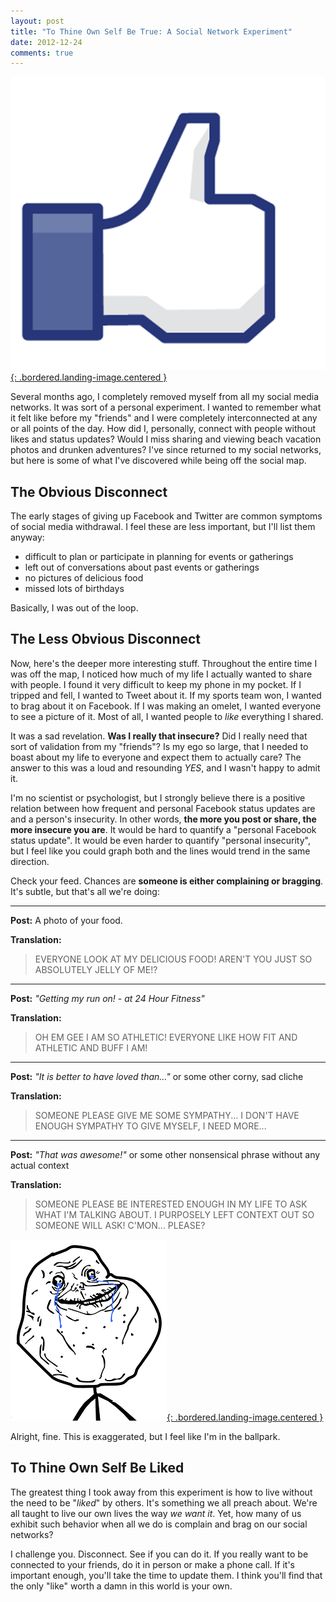 ```yaml
---
layout: post
title: "To Thine Own Self Be True: A Social Network Experiment"
date: 2012-12-24
comments: true
---
```


[![Like](/assets/images/posts/like.png){: .bordered.landing-image.centered }](/assets/images/posts/like.png)

Several months ago, I completely removed myself from all my social media networks. It was sort of a personal experiment. I wanted to remember what it felt like before my "friends" and I were completely interconnected at any or all points of the day. How did I, personally, connect with people without likes and status updates? Would I miss sharing and viewing beach vacation photos and drunken adventures? I've since returned to my social networks, but here is some of what I've discovered while being off the social map.

## The Obvious Disconnect

The early stages of giving up Facebook and Twitter are common symptoms of social media withdrawal. I feel these are less important, but I'll list them anyway:

* difficult to plan or participate in planning for events or gatherings
* left out of conversations about past events or gatherings
* no pictures of delicious food
* missed lots of birthdays

Basically, I was out of the loop.

## The Less Obvious Disconnect

Now, here's the deeper more interesting stuff. Throughout the entire time I was off the map, I noticed how much of my life I actually wanted to share with people. I found it very difficult to keep my phone in my pocket. If I tripped and fell, I wanted to Tweet about it. If my sports team won, I wanted to brag about it on Facebook. If I was making an omelet, I wanted everyone to see a picture of it. Most of all, I wanted people to *like* everything I shared.

It was a sad revelation. **Was I really that insecure?** Did I really need that sort of validation from my "friends"? Is my ego so large, that I needed to boast about my life to everyone and expect them to actually care? The answer to this was a loud and resounding *YES*, and I wasn't happy to admit it.

I'm no scientist or psychologist, but I strongly believe there is a positive relation between how frequent and personal Facebook status updates are and a person's insecurity. In other words, **the more you post or share, the more insecure you are**. It would be hard to quantify a "personal Facebook status update". It would be even harder to quantify "personal insecurity", but I feel like you could graph both and the lines would trend in the same direction.

Check your feed. Chances are **someone is either complaining or bragging**. It's subtle, but that's all we're doing: 

---

**Post:** A photo of your food.

**Translation:** 

> EVERYONE LOOK AT MY DELICIOUS FOOD! AREN'T YOU JUST SO ABSOLUTELY JELLY OF ME!?

---

**Post:** *"Getting my run on! - at 24 Hour Fitness"*

**Translation:** 

> OH EM GEE I AM SO ATHLETIC! EVERYONE LIKE HOW FIT AND ATHLETIC AND BUFF I AM!

---

**Post:** *"It is better to have loved than..."* or some other corny, sad cliche 

**Translation:** 

> SOMEONE PLEASE GIVE ME SOME SYMPATHY... I DON'T HAVE ENOUGH SYMPATHY TO GIVE MYSELF, I NEED MORE...

---

**Post:** *"That was awesome!"* or some other nonsensical phrase without any actual context 

**Translation:**

> SOMEONE PLEASE BE INTERESTED ENOUGH IN MY LIFE TO ASK WHAT I'M TALKING ABOUT. I PURPOSELY LEFT CONTEXT OUT SO SOMEONE WILL ASK! C'MON... PLEASE?

[![Troll Cry](/assets/images/posts/troll-cry.png){: .bordered.landing-image.centered }](/assets/images/posts/troll-cry.png)

Alright, fine. This is exaggerated, but I feel like I'm in the ballpark.

## To Thine Own Self Be Liked

The greatest thing I took away from this experiment is how to live without the need to be "*liked*" by others. It's something we all preach about. We're all taught to live our own lives the way *we want it*. Yet, how many of us exhibit such behavior when all we do is complain and brag on our social networks? 

I challenge you. Disconnect. See if you can do it. If you really want to be connected to your friends, do it in person or make a phone call. If it's important enough, you'll take the time to update them. I think you'll find that the only "like" worth a damn in this world is your own.
